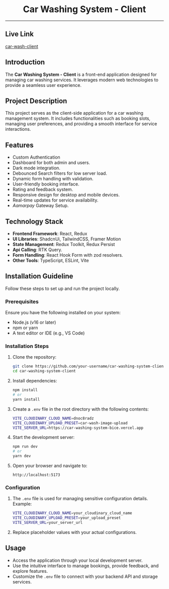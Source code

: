 <div align="center">
  <h1>Car Washing System - Client</h1>
</div>

---

## Live Link

[car-wash-client](https://car-washing-system-client-phi.vercel.app)

## Introduction

The **Car Washing System - Client** is a front-end application designed for managing car washing services. It leverages modern web technologies to provide a seamless user experience.

## Project Description

This project serves as the client-side application for a car washing management system. It includes functionalities such as booking slots, managing user preferences, and providing a smooth interface for service interactions.

## Features

- Custom Authentication
- Dashboard for both admin and users.
- Dark mode integration.
- Debounced Search filters for low server load.
- Dynamic form handling with validation.
- User-friendly booking interface.
- Rating and feedback system.
- Responsive design for desktop and mobile devices.
- Real-time updates for service availability.
- _Aamarpay_ Gateway Setup.

## Technology Stack

- **Frontend Framework**: React, Redux
- **UI Libraries**: ShadcnUi, TailwindCSS, Framer Motion
- **State Management**: Redux Toolkit, Redux Persist
- **Api Calling**: RTK Query.
- **Form Handling**: React Hook Form with zod resolvers.
- **Other Tools**: TypeScript, ESLint, Vite

## Installation Guideline

Follow these steps to set up and run the project locally.

### Prerequisites

Ensure you have the following installed on your system:

- Node.js (v16 or later)
- npm or yarn
- A text editor or IDE (e.g., VS Code)

### Installation Steps

1. Clone the repository:

   ```bash
   git clone https://github.com/your-username/car-washing-system-client.git
   cd car-washing-system-client
   ```

2. Install dependencies:

   ```bash
   npm install
   # or
   yarn install
   ```

3. Create a `.env` file in the root directory with the following contents:

   ```bash
   VITE_CLOUDINARY_CLOUD_NAME=dnoc8radz
   VITE_CLOUDINARY_UPLOAD_PRESET=car-wash-image-upload
   VITE_SERVER_URL=https://car-washing-system-bice.vercel.app
   ```

4. Start the development server:

   ```bash
   npm run dev
   # or
   yarn dev
   ```

5. Open your browser and navigate to:
   ```
   http://localhost:5173
   ```

### Configuration

1. The `.env` file is used for managing sensitive configuration details. Example:

   ```bash
   VITE_CLOUDINARY_CLOUD_NAME=your_cloudinary_cloud_name
   VITE_CLOUDINARY_UPLOAD_PRESET=your_upload_preset
   VITE_SERVER_URL=your_server_url
   ```

2. Replace placeholder values with your actual configurations.

## Usage

- Access the application through your local development server.
- Use the intuitive interface to manage bookings, provide feedback, and explore features.
- Customize the `.env` file to connect with your backend API and storage services.
